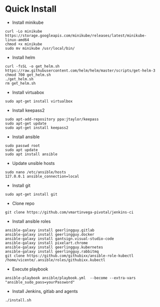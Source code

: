 # Quick Install


* Install minikube
```
curl -Lo minikube https://storage.googleapis.com/minikube/releases/latest/minikube-linux-amd64
chmod +x minikube
sudo mv minikube /usr/local/bin/
```

* Install helm
```
curl -fsSL -o get_helm.sh https://raw.githubusercontent.com/helm/helm/master/scripts/get-helm-3
chmod 700 get_helm.sh
./get_helm.sh
rm get_helm.sh
```

* Install virtuabox
```
sudo apt-get install virtualbox
```

* Install keepass2
```
sudo apt-add-repository ppa:jtaylor/keepass
sudo apt-get update
sudo apt-get install keepass2
```

* Install ansible
```
sudo passwd root
sudo apt update
sudo apt install ansible
```

* Update unsible hosts
```
sudo nano /etc/ansible/hosts
127.0.0.1 ansible_connection=local
```

* Install git
```
sudo apt-get install git
```

* Clone repo
```
git clone https://github.com/vmartinvega-pivotal/jenkins-ci
```

* Install ansible roles
```
ansible-galaxy install geerlingguy.gitlab
ansible-galaxy install geerlingguy.docker
ansible-galaxy install gantsign.visual-studio-code
ansible-galaxy install pixelart.chrome
ansible-galaxy install geerlingguy.kubernetes
ansible-galaxy install geerlingguy.rabbitmq
git clone https://github.com/githubixx/ansible-role-kubectl /home/vicente/.ansible/roles/githubixx.kubectl
```

* Execute playbook
```
ansible-playbook ansible/playbook.yml  --become --extra-vars "ansible_sudo_pass=yourPassword"
```

* Install Jenkins, gitlab and agents
```
./install.sh
```
